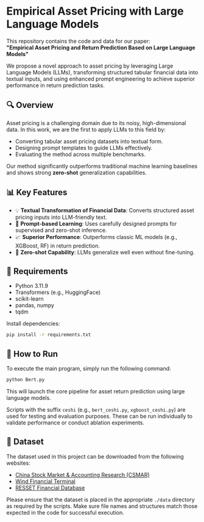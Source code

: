 # Empirical Asset Pricing with Large Language Models

This repository contains the code and data for our paper:  
**"Empirical Asset Pricing and Return Prediction Based on Large Language Models"**

We propose a novel approach to asset pricing by leveraging Large Language Models (LLMs), transforming structured tabular financial data into textual inputs, and using enhanced prompt engineering to achieve superior performance in return prediction tasks.

## 🔍 Overview

Asset pricing is a challenging domain due to its noisy, high-dimensional data. In this work, we are the first to apply LLMs to this field by:
- Converting tabular asset pricing datasets into textual form.
- Designing prompt templates to guide LLMs effectively.
- Evaluating the method across multiple benchmarks.

Our method significantly outperforms traditional machine learning baselines and shows strong **zero-shot** generalization capabilities.

## 📊 Key Features

- 💡 **Textual Transformation of Financial Data**: Converts structured asset pricing inputs into LLM-friendly text.
- 🧠 **Prompt-based Learning**: Uses carefully designed prompts for supervised and zero-shot inference.
- 📈 **Superior Performance**: Outperforms classic ML models (e.g., XGBoost, RF) in return prediction.
- 🧪 **Zero-shot Capability**: LLMs generalize well even without fine-tuning.

## 🧬 Requirements

- Python 3.11.9
- Transformers (e.g., HuggingFace)
- scikit-learn
- pandas, numpy
- tqdm

Install dependencies:

```bash
pip install -r requirements.txt
```

## 🚀 How to Run

To execute the main program, simply run the following command:

```bash
python Bert.py
```

This will launch the core pipeline for asset return prediction using large language models.

Scripts with the suffix `ceshi` (e.g., `bert_ceshi.py`, `xgboost_ceshi.py`) are used for testing and evaluation purposes. These can be run individually to validate performance or conduct ablation experiments.

## 📂 Dataset

The dataset used in this project can be downloaded from the following websites:

- [China Stock Market & Accounting Research (CSMAR)](https://www.gtarsc.com/)
- [Wind Financial Terminal](https://www.wind.com.cn/)
- [RESSET Financial Database](https://www.resset.cn/)

Please ensure that the dataset is placed in the appropriate `./data` directory as required by the scripts. Make sure file names and structures match those expected in the code for successful execution.
